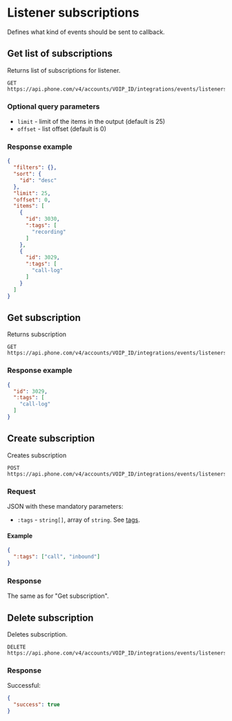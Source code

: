 # Listener subscriptions

Defines what kind of events should be sent to callback.

## Get list of subscriptions

Returns list of subscriptions for listener.

```
GET https://api.phone.com/v4/accounts/VOIP_ID/integrations/events/listeners/LISTENER_ID/subscriptions
```

### Optional query parameters

* `limit` - limit of the items in the output (default is 25)
* `offset` - list offset (default is 0)

### Response example

```json
{
  "filters": {},
  "sort": {
    "id": "desc"
  },
  "limit": 25,
  "offset": 0,
  "items": [
    {
      "id": 3030,
      ":tags": [
        "recording"
      ]
    },
    {
      "id": 3029,
      ":tags": [
        "call-log"
      ]
    }
  ]
}
```

## Get subscription

Returns subscription

```
GET https://api.phone.com/v4/accounts/VOIP_ID/integrations/events/listeners/LISTENER_ID/subscriptions
```

### Response example

```json
{
  "id": 3029,
  ":tags": [
    "call-log"
  ]
}
```

## Create subscription

Creates subscription

```
POST https://api.phone.com/v4/accounts/VOIP_ID/integrations/events/listeners/LISTENER_ID/subscriptions
```

### Request

JSON with these mandatory parameters:

* `:tags` - `string[]`, array of `string`. See [tags](./../tags.md).

#### Example

```json
{
  ":tags": ["call", "inbound"]
}
```

### Response

The same as for "Get subscription".

## Delete subscription

Deletes subscription. 

```
DELETE https://api.phone.com/v4/accounts/VOIP_ID/integrations/events/listeners/LISTENER_ID/subscriptions/SUBSCRIPTION_ID
```

### Response

Successful:

```json
{
  "success": true
}
```
